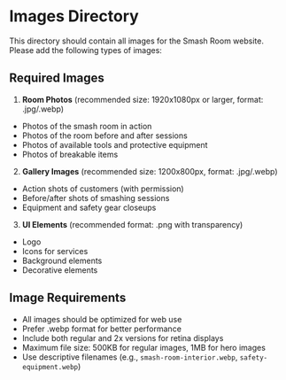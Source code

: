 # Images Directory

This directory should contain all images for the Smash Room website. Please add the following types of images:

## Required Images

1. **Room Photos** (recommended size: 1920x1080px or larger, format: .jpg/.webp)
- Photos of the smash room in action
- Photos of the room before and after sessions
- Photos of available tools and protective equipment
- Photos of breakable items

2. **Gallery Images** (recommended size: 1200x800px, format: .jpg/.webp)
- Action shots of customers (with permission)
- Before/after shots of smashing sessions
- Equipment and safety gear closeups

3. **UI Elements** (recommended format: .png with transparency)
- Logo
- Icons for services
- Background elements
- Decorative elements

## Image Requirements

- All images should be optimized for web use
- Prefer .webp format for better performance
- Include both regular and 2x versions for retina displays
- Maximum file size: 500KB for regular images, 1MB for hero images
- Use descriptive filenames (e.g., `smash-room-interior.webp`, `safety-equipment.webp`)
